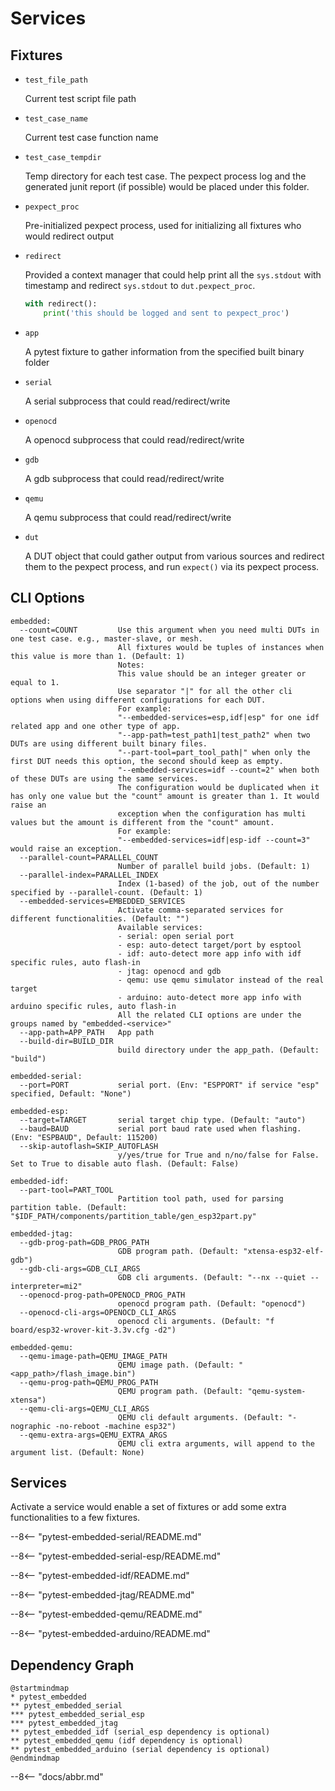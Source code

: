 # Services

## Fixtures

- `test_file_path`

    Current test script file path

- `test_case_name`

    Current test case function name

- `test_case_tempdir`
  
    Temp directory for each test case.
    The pexpect process log and the generated junit report (if possible) would be placed under this folder.

- `pexpect_proc`

    Pre-initialized pexpect process, used for initializing all fixtures who would redirect output

- `redirect`

    Provided a context manager that could help print all the `sys.stdout` with timestamp and redirect `sys.stdout` 
    to `dut.pexpect_proc`.

    ```python
    with redirect():
        print('this should be logged and sent to pexpect_proc')
    ```

- `app`

    A pytest fixture to gather information from the specified built binary folder

- `serial`

    A serial subprocess that could read/redirect/write

- `openocd`

    A openocd subprocess that could read/redirect/write

- `gdb`

    A gdb subprocess that could read/redirect/write

- `qemu`

    A qemu subprocess that could read/redirect/write

- `dut`

    A DUT object that could gather output from various sources and redirect them to the pexpect process, and run `expect()` via its pexpect process.

## CLI Options

```shell
embedded:
  --count=COUNT         Use this argument when you need multi DUTs in one test case. e.g., master-slave, or mesh.
                        All fixtures would be tuples of instances when this value is more than 1. (Default: 1)
                        Notes:
                        This value should be an integer greater or equal to 1.
                        Use separator "|" for all the other cli options when using different configurations for each DUT.
                        For example:
                        "--embedded-services=esp,idf|esp" for one idf related app and one other type of app.
                        "--app-path=test_path1|test_path2" when two DUTs are using different built binary files.
                        "--part-tool=part_tool_path|" when only the first DUT needs this option, the second should keep as empty.
                        "--embedded-services=idf --count=2" when both of these DUTs are using the same services.
                        The configuration would be duplicated when it has only one value but the "count" amount is greater than 1. It would raise an
                        exception when the configuration has multi values but the amount is different from the "count" amount.
                        For example:
                        "--embedded-services=idf|esp-idf --count=3" would raise an exception.
  --parallel-count=PARALLEL_COUNT
                        Number of parallel build jobs. (Default: 1)
  --parallel-index=PARALLEL_INDEX
                        Index (1-based) of the job, out of the number specified by --parallel-count. (Default: 1)
  --embedded-services=EMBEDDED_SERVICES
                        Activate comma-separated services for different functionalities. (Default: "")
                        Available services:
                        - serial: open serial port
                        - esp: auto-detect target/port by esptool
                        - idf: auto-detect more app info with idf specific rules, auto flash-in
                        - jtag: openocd and gdb
                        - qemu: use qemu simulator instead of the real target
                        - arduino: auto-detect more app info with arduino specific rules, auto flash-in
                        All the related CLI options are under the groups named by "embedded-<service>"
  --app-path=APP_PATH   App path
  --build-dir=BUILD_DIR
                        build directory under the app_path. (Default: "build")

embedded-serial:
  --port=PORT           serial port. (Env: "ESPPORT" if service "esp" specified, Default: "None")

embedded-esp:
  --target=TARGET       serial target chip type. (Default: "auto")
  --baud=BAUD           serial port baud rate used when flashing. (Env: "ESPBAUD", Default: 115200)
  --skip-autoflash=SKIP_AUTOFLASH
                        y/yes/true for True and n/no/false for False. Set to True to disable auto flash. (Default: False)

embedded-idf:
  --part-tool=PART_TOOL
                        Partition tool path, used for parsing partition table. (Default: "$IDF_PATH/components/partition_table/gen_esp32part.py"

embedded-jtag:
  --gdb-prog-path=GDB_PROG_PATH
                        GDB program path. (Default: "xtensa-esp32-elf-gdb")
  --gdb-cli-args=GDB_CLI_ARGS
                        GDB cli arguments. (Default: "--nx --quiet --interpreter=mi2"
  --openocd-prog-path=OPENOCD_PROG_PATH
                        openocd program path. (Default: "openocd")
  --openocd-cli-args=OPENOCD_CLI_ARGS
                        openocd cli arguments. (Default: "f board/esp32-wrover-kit-3.3v.cfg -d2")

embedded-qemu:
  --qemu-image-path=QEMU_IMAGE_PATH
                        QEMU image path. (Default: "<app_path>/flash_image.bin")
  --qemu-prog-path=QEMU_PROG_PATH
                        QEMU program path. (Default: "qemu-system-xtensa")
  --qemu-cli-args=QEMU_CLI_ARGS
                        QEMU cli default arguments. (Default: "-nographic -no-reboot -machine esp32")
  --qemu-extra-args=QEMU_EXTRA_ARGS
                        QEMU cli extra arguments, will append to the argument list. (Default: None)
```

## Services

Activate a service would enable a set of fixtures or add some extra functionalities to a few fixtures.

--8<-- "pytest-embedded-serial/README.md"

--8<-- "pytest-embedded-serial-esp/README.md"

--8<-- "pytest-embedded-idf/README.md"

--8<-- "pytest-embedded-jtag/README.md"

--8<-- "pytest-embedded-qemu/README.md"

--8<-- "pytest-embedded-arduino/README.md"

## Dependency Graph

```plantuml
@startmindmap
* pytest_embedded
** pytest_embedded_serial
*** pytest_embedded_serial_esp
*** pytest_embedded_jtag
** pytest_embedded_idf (serial_esp dependency is optional)
** pytest_embedded_qemu (idf dependency is optional)
** pytest_embedded_arduino (serial dependency is optional)
@endmindmap
```

--8<-- "docs/abbr.md"
